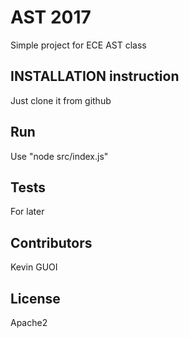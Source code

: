 # AST 2017

Simple project for ECE AST class

## INSTALLATION instruction

Just clone it from github

## Run

Use "node src/index.js"

## Tests

For later

## Contributors

Kevin GUOI

## License

Apache2
